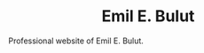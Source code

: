 <!-- <p align="center">
  <a href="https://www.emilebulut.com/">
    <img alt="Emil E. Bulut" src="https://www.emilebulut.com/favicon.ico" width="60" />
  </a>
</p> -->
<h1 align="center">
  Emil E. Bulut
</h1>

Professional website of Emil E. Bulut.
